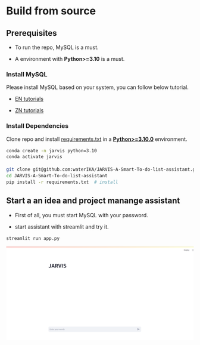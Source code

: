 # Build from source


## Prerequisites

* To run the repo, MySQL is a must.

* A environment with **Python>=3.10** is a must.


###  Install MySQL

Please install MySQL based on your system, you can follow below tutorial.

* [EN tutorials](https://dev.mysql.com/doc/mysql-installation-excerpt/5.7/en/)

* [ZN tutorials](https://www.sjkjc.com/mysql/getting-started//)



### Install Dependencies

Clone repo and install [requirements.txt](./requirements.txt) in a
[**Python>=3.10.0**](https://www.python.org/) environment.


```bash
conda create -n jarvis python=3.10
conda activate jarvis

git clone git@github.com:waterIKA/JARVIS-A-Smart-To-do-list-assistant.git  # clone
cd JARVIS-A-Smart-To-do-list-assistant
pip install -r requirements.txt  # install
```


## Start a an idea and project manange assistant

* First of all, you must start MySQL with your password.

* start assistant with streamlit and try it.

```bash
streamlit run app.py
```
![demo](resource/run.png)





